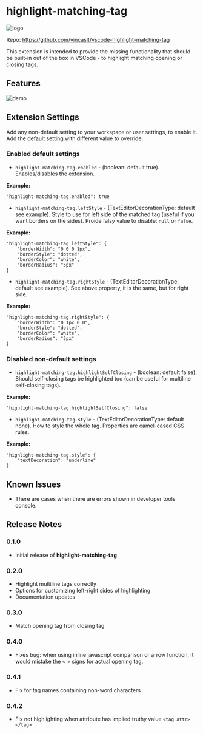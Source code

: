 # highlight-matching-tag

![logo](https://i.imgbox.com/eZAMmnap.png)

Repo: https://github.com/vincaslt/vscode-highlight-matching-tag

This extension is intended to provide the missing functionality that should be built-in out of the box in VSCode - to highlight matching opening or closing tags.

## Features

![demo](https://i.imgbox.com/DUXLFvW7.gif)

## Extension Settings

Add any non-default setting to your workspace or user settings, to enable it. Add the default setting with different value to override.

### Enabled default settings

* `highlight-matching-tag.enabled` - (boolean: default true). Enables/disables the extension.

__Example:__

```
"highlight-matching-tag.enabled": true
```

* `highlight-matching-tag.leftStyle` - (TextEditorDecorationType: default see example). Style to use for left side of the matched tag (useful if you want borders on the sides). Proide falsy value to disable: `null` or `false`.

__Example:__

```
"highlight-matching-tag.leftStyle": {
    "borderWidth": "0 0 0 1px",
    "borderStyle": "dotted",
    "borderColor": "white",
    "borderRadius": "5px"
}
```

* `highlight-matching-tag.rightStyle` - (TextEditorDecorationType: default see example). See above property, it is the same, but for right side.

__Example:__

```
"highlight-matching-tag.rightStyle": {
    "borderWidth": "0 1px 0 0",
    "borderStyle": "dotted",
    "borderColor": "white",
    "borderRadius": "5px"
}
```

### Disabled non-default settings

* `highlight-matching-tag.highlightSelfClosing` - (boolean: default false). Should self-closing tags be highlighted too (can be useful for multiline self-closing tags).

__Example:__

```
"highlight-matching-tag.highlightSelfClosing": false
```

* `highlight-matching-tag.style` - (TextEditorDecorationType: default none). How to style
the whole tag. Properties are camel-cased CSS rules.

__Example:__

```
"highlight-matching-tag.style": {
    "textDecoration": "underline"
}
```

## Known Issues

* There are cases when there are errors shown in developer tools console.

## Release Notes

### 0.1.0

* Initial release of __highlight-matching-tag__

### 0.2.0

* Highlight multiline tags correctly
* Options for customizing left-right sides of highlighting
* Documentation updates

### 0.3.0

* Match opening tag from closing tag

### 0.4.0

* Fixes bug: when using inline javascript comparison or arrow function, it would mistake the `< >` signs for actual opening tag.

### 0.4.1

* Fix for tag names containing non-word characters

### 0.4.2

* Fix not highlighting when attribute has implied truthy value `<tag attr></tag>`